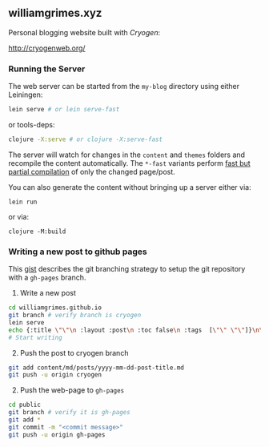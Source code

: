 ## williamgrimes.xyz

Personal blogging website built with *Cryogen*:

http://cryogenweb.org/

### Running the Server

The web server can be started from the `my-blog` directory using either Leiningen:

```bash
lein serve # or lein serve-fast
```

or tools-deps:

```bash
clojure -X:serve # or clojure -X:serve-fast
```

The server will watch for changes in the `content` and `themes` folders and recompile the content automatically. The `*-fast` variants perform [fast but partial compilation](https://cryogenweb.org/docs/fast-compilation.html) of only the changed page/post.

You can also generate the content without bringing up a server either via:

```
lein run
```

or via:

```
clojure -M:build
```

### Writing a new post to github pages

This [gist](https://gist.github.com/chrisjacob/825950/133aae5c3fd6e49cb145c7a59c6fb098db4013c4) describes the git branching strategy to setup the git repository with a `gh-pages` branch.

1. Write a new post
``` bash
cd williamgrimes.github.io
git branch # verify branch is cryogen
lein serve
echo {:title \"\"\n :layout :post\n :toc false\n :tags  [\"\" \"\"]}\n\n# Title > content/md/posts/yyyy-mm-dd-post-title.md
# Start writing
```

2. Push the post to cryogen branch
``` bash
git add content/md/posts/yyyy-mm-dd-post-title.md
git push -u origin cryogen
```

2. Push the web-page to `gh-pages`
``` bash
cd public
git branch # verify it is gh-pages
git add *
git commit -m "<commit message>"
git push -u origin gh-pages
```

